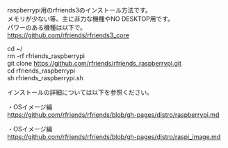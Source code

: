raspberrypi用のrfriends3のインストール方法です。  
メモリが少ない等、主に非力な機種やNO DESKTOP用です。  
パワーのある機種は以下で。  
https://github.com/rfriends/rfriends3_core  
    
cd  ~/    
rm -rf rfriends_raspberrypi  
git clone https://github.com/rfriends/rfriends_raspberrypi.git  
cd rfriends_raspberrypi  
sh rfriends_raspberrypi.sh  
   
インストールの詳細については以下を参照ください。  
  
・OSイメージ編  
https://github.com/rfriends/rfriends/blob/gh-pages/distro/raspberrypi.md  
  
・OSイメージ編  
https://github.com/rfriends/rfriends/blob/gh-pages/distro/raspi_image.md  
  

  
  
